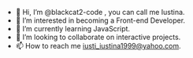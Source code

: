 - 👋 Hi, I’m @blackcat2-code , you can call me Iustina.
- 👀 I’m interested in becoming a Front-end Developer.
- 🌱 I’m currently learning JavaScript.
- 💞️ I’m looking to collaborate on interactive projects.
- 📫 How to reach me iusti_iustina1999@yahoo.com.

